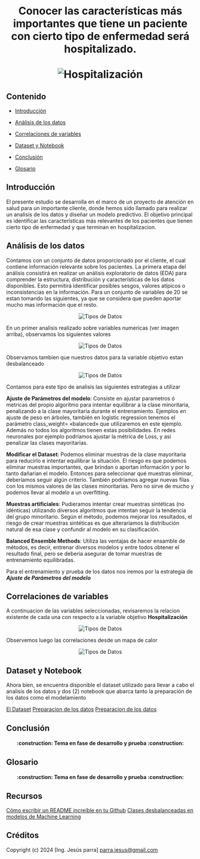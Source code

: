 <div align="center">
  <h1 align="center">
    Conocer las características más importantes que tiene un paciente con cierto tipo de enfermedad será hospitalizado.
    <br />
    <br />
      <img src="./img/hospitalizacion.jpeg" alt="Hospitalización">
  </h1>
</div>

## Contenido

* [Introducción](#Introducción)

* [Análisis de los datos](#Análisis-de-los-datos)

* [Correlaciones de variables](#Correlaciones-de-variables)

* [Dataset y Notebook](#Dataset-y-Notebook)

* [Conclusión](#Conclusión)

* [Glosario](#Glosario)

## Introducción

El presente estudio se desarrolla en el marco de un proyecto de atención en salud para un importante cliente, donde hemos sido llamado para realizar un analisis de los datos y diseñar un modelo predictivo.  El objetivo principal es identificar las características más relevantes de los pacientes que tienen cierto tipo de enfermedad y que terminan en hospitalizacion.

## Análisis de los datos

Contamos con un conjunto de datos proporcionado por el cliente, el cual contiene información relevante sobre los pacientes. La primera etapa del análisis consistirá en realizar un análisis exploratorio de datos (EDA) para comprender la estructura, distribución y características de los datos disponibles. Esto permitirá identificar posibles sesgos, valores atípicos o inconsistencias en la información. Para un conjunto de variables de 20 se estan tomando las siguientes, ya que se considera que pueden aportar mucho mas información que el resto.

<div align="center">
     <img src="./img/tdatos.png" alt="Tipos de Datos">
</div>

En un primer analisis realizado sobre variables numericas (ver imagen arriba), observamos los siguientes valores

<div align="center">
     <img src="./img/estadisticas_num.png" alt="Tipos de Datos">
</div>

Observamos tambien que nuestros datos para la variable objetivo estan desbalanceado

<div align="center">
     <img src="./img/desbalanceo_clases.png" alt="Tipos de Datos">
</div>

Contamos para este tipo de analisis las siguientes estrategias a utilizar

**Ajuste de Parámetros del modelo**: Consiste en ajustar parametros ó metricas del propio algoritmo para intentar equilibrar a la clase minoritaria,  penalizando a la clase mayoritaria durante el entrenamiento. Ejemplos en ajuste de peso en árboles, también en logistic regression tenemos el parámetro class_weight= «balanced» que utilizaremos en este ejemplo. Además no todos los algoritmos tienen estas posibilidades. En redes neuronales por ejemplo podríamos ajustar la métrica de Loss, y asi penalizar las clases mayoritarias.

**Modificar el Dataset**: Podemos eliminar muestras de la clase mayoritaria para reducirlo e intentar equilibrar la situación. El riesgo es que podemos eliminar muestras importantes, que brindan o aportan información y por lo tanto dañarian el modelo. Entonces para seleccionar qué muestras eliminar, deberíamos seguir algún criterio. También podríamos agregar nuevas filas con los mismos valores de las clases minoritarias. Pero no sirve de mucho y podemos llevar al modelo a un overfitting.

**Muestras artificiales**: Pudieramos intentar crear muestras sintéticas (no idénticas) utilizando diversos algoritmos que intentan seguir la tendencia del grupo minoritario. Según el método, podemos mejorar los resultados, el riesgo de crear muestras sintéticas es que alterariamos la distribución natural de esa clase y confundir al modelo en su clasificación.

**Balanced Ensemble Methods**: Utiliza las ventajas de hacer ensamble de métodos, es decir, entrenar diversos modelos y entre todos obtener el resultado final, pero se deberia asegurar de tomar muestras de entrenamiento equilibradas.

Para el entrenamiento y prueba de los datos nos iremos por la estrategia de ***Ajuste de Parámetros del modelo***

## Correlaciones de variables

A continuacion de las variables seleccionadas, revisaremos la relacion existente de cada una con respecto a la variable objetivo **Hospitalización**

<div align="center">
     <img src="./img/correlaciones.png" alt="Tipos de Datos">
</div>

Observemos luego las correlaciones desde un mapa de calor 

<div align="center">
     <img src="./img/correlaciones2.png" alt="Tipos de Datos">
</div>

## Dataset y Notebook

Ahora bien, se encuentra disponible el dataset utilizado para llevar a cabo el analisis de los datos y dos (2) notebook que abarca tanto la preparación de los datos como el modelamiento

[El Dataset](./Datasets/BBDD_Hospitalización.xlsx)
[Preparacion de los datos](Preparacion_datos.ipynb)
[Preparacion de los datos](Preparacion_datos.ipynb)

## Conclusión

<h4 align="center">
:construction: Tema en fase de desarrollo y prueba :construction:
</h4>

## Glosario

<h4 align="center">
:construction: Tema en fase de desarrollo y prueba :construction:
</h4>

## Recursos

[Cómo escribir un README increíble en tu Github](https://www.aluracursos.com/blog/como-escribir-un-readme-increible-en-tu-github)
[Clases desbalanceadas en modelos de Machine Learning](https://www.juanbarrios.com/clases-desbalanceadas/)



## Créditos
Copyright (c) 2024 [Ing. Jesús parra] parra.jesus@gmail.com